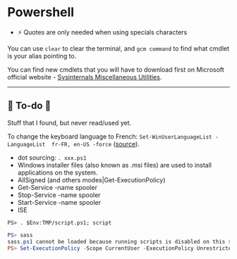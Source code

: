 # Powershell

* ⚡ Quotes are only needed when using specials characters

You can use `clear` to clear the terminal, and `gcm command` to find what cmdlet is your alias pointing to.

You can find new cmdlets that you will have to download first on Microsoft official website - [Sysinternals Miscellaneous Utilities](https://learn.microsoft.com/en-us/sysinternals/downloads/misc-utilities).

<hr class="sep-both">

## 👻 To-do 👻

Stuff that I found, but never read/used yet.

<div class="row row-cols-md-2"><div>

To change the keyboard language to French: `Set-WinUserLanguageList -LanguageList  fr-FR, en-US -force` ([source](https://stackoverflow.com/questions/56820526/how-to-change-keyboard-layout-in-windows-console-cmd-or-wsl)).

* dot sourcing: `. xxx.ps1`
* Windows installer files (also known as .msi files) are used to install applications on the system. 
* AllSigned (and others modes|Get-ExecutionPolicy)
* Get-Service -name spooler 
* Stop-Service -name spooler 
* Start-Service -name spooler 
* ISE

```
PS> . $Env:TMP/script.ps1; script
```
</div><div>

```powershell
PS> sass
sass.ps1 cannot be loaded because running scripts is disabled on this system. For more information, see about_Execution_Policies at https:/go.microsoft.com/fwlink/?LinkID=135170.
PS> Set-ExecutionPolicy -Scope CurrentUser -ExecutionPolicy Unrestricted
```
</div></div>